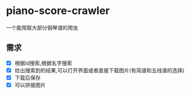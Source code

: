 # piano-score-crawler

 一个能爬取大部分钢琴谱的爬虫

## 需求

- [x] 根据id搜索,根据名字搜索  
- [x] 给出搜索到的结果,可以打开界面或者直接下载图片(有简谱和五线谱的选择)
- [x] 下载后保存
- [x] 可以拼接图片  
